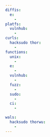 ```yaml
---
diffis:
  e:
    -
platfs:
  vulnhub:
    -
curls:
  hacksudo thor:
    -
functions:
  unix:
    -
  e:
    -
  vulnhub:
    -
  fuzz:
    -
  sudo:
    -
  ci:
    -

wals:
  hacksudo thorwu:
    -
---
```

